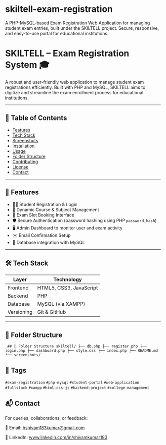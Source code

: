 # skiltell-exam-registration
A PHP-MySQL-based Exam Registration Web Application for managing student exam entries, built under the SKILTELL project. Secure, responsive, and easy-to-use portal for educational institutions.


# SKILTELL – Exam Registration System 🎓

A robust and user-friendly web application to manage student exam registrations efficiently. Built with PHP and MySQL, SKILTELL aims to digitize and streamline the exam enrollment process for educational institutions.

---

## 📌 Table of Contents

- [Features](#features)
- [Tech Stack](#tech-stack)
- [Screenshots](#screenshots)
- [Installation](#installation)
- [Usage](#usage)
- [Folder Structure](#folder-structure)
- [Contributing](#contributing)
- [License](#license)
- [Contact](#contact)

---

## 🚀 Features

- 🧑‍🎓 Student Registration & Login
- 🧾 Dynamic Course & Subject Management
- 📅 Exam Slot Booking Interface
- 🛡️ Secure Authentication (password hashing using PHP `password_hash`)
- 🖥️ Admin Dashboard to monitor user and exam activity
- ✉️ Email Confirmation Setup 
- 📂 Database integration with MySQL

---

## 🛠️ Tech Stack

| Layer       | Technology         |
|-------------|--------------------|
| Frontend    | HTML5, CSS3, JavaScript |
| Backend     | PHP                |
| Database    | MySQL (via XAMPP)  |
| Versioning  | Git & GitHub       |

---


## 🧩 Folder Structure

<pre><code> ## 🧩 Folder Structure skiltell/ ├── db.php ├── register.php ├── login.php ├── dashboard.php ├── style.css ├── index.php ├── README.md └── screenshots/ </code></pre>


## 🔖 Tags

`#exam-registration` `#php-mysql` `#student-portal` `#web-application` `#fullstack` `#xampp` `#html-css-js` `#backend-project` `#college-management`


## 📬 Contact
For queries, collaborations, or feedback:

📧 Email: hshivam183kumar@gmail.com

💼 LinkedIn: www.linkedin.com/in/shivamkumar183
